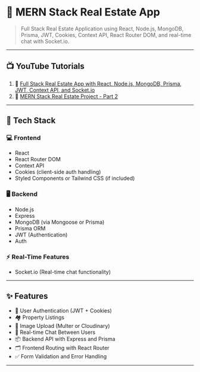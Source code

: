 # 🏡 MERN Stack Real Estate App

> Full Stack Real Estate Application using React, Node.js, MongoDB, Prisma, JWT, Cookies, Context API, React Router DOM, and real-time chat with Socket.io.

---

## 📺 YouTube Tutorials

1. 🔗 [Full Stack Real Estate App with React, Node.js, MongoDB, Prisma, JWT, Context API, and Socket.io](https://youtu.be/eJ3YysWaP_A?si=8d_jqvN3Lspr05_R)  
2. 🔗 [MERN Stack Real Estate Project - Part 2](https://youtu.be/HFj5FMb0jwY?si=aY6atlauH9brVPI5)

---

## 🧰 Tech Stack

### 💻 Frontend
- React
- React Router DOM
- Context API
- Cookies (client-side auth handling)
- Styled Components or Tailwind CSS (if included)

### 🖥️ Backend
- Node.js
- Express
- MongoDB (via Mongoose or Prisma)
- Prisma ORM
- JWT (Authentication)
- Auth

### ⚡ Real-Time Features
- Socket.io (Real-time chat functionality)

---

## ✨ Features

- 🔐 User Authentication (JWT + Cookies)
- 🏘️ Property Listings
- 📁 Image Upload (Multer or Cloudinary)
- 💬 Real-time Chat Between Users
- 📦 Backend API with Express and Prisma
- 🗂️ Frontend Routing with React Router
- ✅ Form Validation and Error Handling

---

